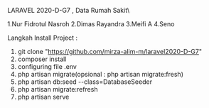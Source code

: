 LARAVEL 2020-D-G7 , Data Rumah Sakit\


1.Nur Fidrotul Nasroh 
2.Dimas Rayandra
3.Meifi A 
4.Seno 

Langkah Install Project :

  1. git clone "https://github.com/mirza-alim-m/laravel2020-D-G7"
  2. composer install
  3. configuring file .env
  4. php artisan migrate(opsional : php artisan migrate:fresh)
  5. php artisan db:seed --class=DatabaseSeeder  
  6. php artisan migrate:refresh
  7. php artisan serve

